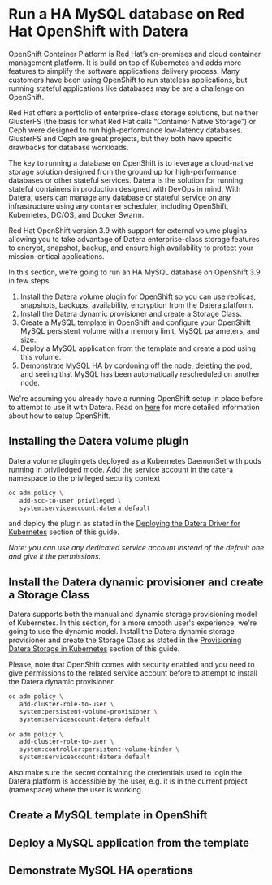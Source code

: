 # Run a HA MySQL database on Red Hat OpenShift with Datera
OpenShift Container Platform is Red Hat’s on-premises and cloud container management platform. It is build on top of Kubernetes and adds more features to simplify the software applications delivery process. Many customers have been using OpenShift to run stateless applications, but running stateful applications like databases may be are a challenge on OpenShift. 

Red Hat offers a portfolio of enterprise-class storage solutions, but neither GlusterFS (the basis for what Red Hat calls “Container Native Storage”) or Ceph were designed to run high-performance low-latency databases. GlusterFS and Ceph are great projects, but they both have specific drawbacks for database workloads.

The key to running a database on OpenShift is to leverage a cloud-native storage solution designed from the ground up for high-performance databases or other stateful services. Datera is the solution for running stateful containers in production designed with DevOps in mind. With Datera, users can manage any database or stateful service on any infrastructure using any container scheduler, including OpenShift, Kubernetes, DC/OS, and Docker Swarm.

Red Hat OpenShift version 3.9 with support for external volume plugins allowing you to take advantage of Datera enterprise-class storage features to encrypt, snapshot, backup, and ensure high availability to protect your mission-critical applications.

In this section, we're going to run an HA MySQL database on OpenShift 3.9 in few steps:

  1. Install the Datera volume plugin for OpenShift so you can use replicas, snapshots, backups, availability, encryption from the Datera platform.
  2. Install the Datera dynamic provisioner and create a Storage Class.
  3. Create a MySQL template in OpenShift and configure your OpenShift MySQL persistent volume with a memory limit, MySQL parameters, and size.
  4. Deploy a MySQL application from the template and create a pod using this volume.
  5. Demonstrate MySQL HA by cordoning off the node, deleting the pod, and seeing that MySQL has been automatically rescheduled on another node.

We're assuming you already have a running OpenShift setup in place before to attempt to use it with Datera. Read on [here](https://docs.openshift.com/) for more detailed information about how to setup OpenShift.

## Installing the Datera volume plugin
Datera volume plugin gets deployed as a Kubernetes DaemonSet with pods running in priviledged mode. Add the service account  in the ``datera`` namespace to the privileged security context

```bash
oc adm policy \
   add-scc-to-user privileged \
   system:serviceaccount:datera:default
```

and deploy the plugin as stated in the [Deploying the Datera Driver for Kubernetes](../deploying.md) section of this guide.

*Note: you can use any dedicated service account instead of the default one and give it the permissions.*

## Install the Datera dynamic provisioner and create a Storage Class
Datera supports both the manual and dynamic storage provisioning model of Kubernetes. In this section, for a more smooth user's experience, we're going to use the dynamic model. Install the Datera dynamic storage provisioner and create the Storage Class as stated in the [Provisioning Datera Storage in Kubernetes](../provisioning.md) section of this guide.

Please, note that OpenShift comes with security enabled and you need to give permissions to the related service account before to attempt to install the Datera dynamic provisioner.

```bash
oc adm policy \
   add-cluster-role-to-user \
   system:persistent-volume-provisioner \
   system:serviceaccount:datera:default
   
oc adm policy \
   add-cluster-role-to-user \
   system:controller:persistent-volume-binder \
   system:serviceaccount:datera:default
```
Also make sure the secret containing the credentials used to login the Datera platform is accessible by the user, e.g. it is in the current project (namespace) where the user is working.

## Create a MySQL template in OpenShift

## Deploy a MySQL application from the template

## Demonstrate MySQL HA operations

